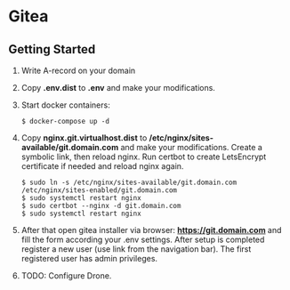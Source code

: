 # Gitea

## Getting Started

1. Write A-record on your domain  
2. Copy **.env.dist** to **.env** and make your modifications.  
3. Start docker containers:  

       $ docker-compose up -d
       
4. Copy **nginx.git.virtualhost.dist** to **/etc/nginx/sites-available/git.domain.com** and make your modifications. Create a symbolic link, then reload nginx. Run certbot to create LetsEncrypt certificate if needed and reload nginx again.  

       $ sudo ln -s /etc/nginx/sites-available/git.domain.com /etc/nginx/sites-enabled/git.domain.com
       $ sudo systemctl restart nginx
       $ sudo certbot --nginx -d git.domain.com
       $ sudo systemctl restart nginx

5. After that open gitea installer via browser: **https://git.domain.com** and fill the form according your .env settings. After setup is completed register a new user (use link from the navigation bar). The first registered user has admin privileges.  

6. TODO: Configure Drone.  
